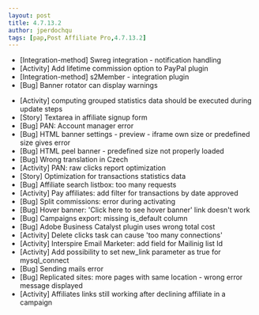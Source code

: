 ```yaml
---
layout: post
title: 4.7.13.2
author: jperdochqu
tags: [pap,Post Affiliate Pro,4.7.13.2]
---
```


- [Integration-method] Swreg integration - notification handling
- [Activity] Add lifetime commission option to PayPal plugin
- [Integration-method] s2Member - integration plugin
- [Bug] Banner rotator can display warnings

<!--more-->

- [Activity] computing grouped statistics data should be executed during update steps
- [Story] Textarea in affiliate signup form
- [Bug] PAN: Account manager error
- [Bug] HTML banner  settings - preview - iframe own size or predefined size gives error
- [Bug] HTML peel banner - predefined size not properly loaded
- [Bug] Wrong translation in Czech
- [Activity] PAN: raw clicks report optimization
- [Story] Optimization for transactions statistics data
- [Bug] Affiliate search listbox: too many requests
- [Activity] Pay affiliates: add filter for transactions by date approved
- [Bug] Split commissions: error during activating
- [Bug] Hover banner: 'Click here to see hover banner' link doesn't work
- [Bug] Campaigns export: missing is_default column
- [Bug] Adobe Business Catalyst plugin uses wrong total cost
- [Activity] Delete clicks task can cause 'too many connections'
- [Activity] Interspire Email Marketer: add field for Mailinig list Id
- [Activity] Add possibility to set new_link parameter as true for mysql_connect
- [Bug] Sending mails error
- [Bug] Replicated sites: more pages with same location - wrong error message displayed
- [Activity] Affiliates links still working after declining affiliate in a campaign
